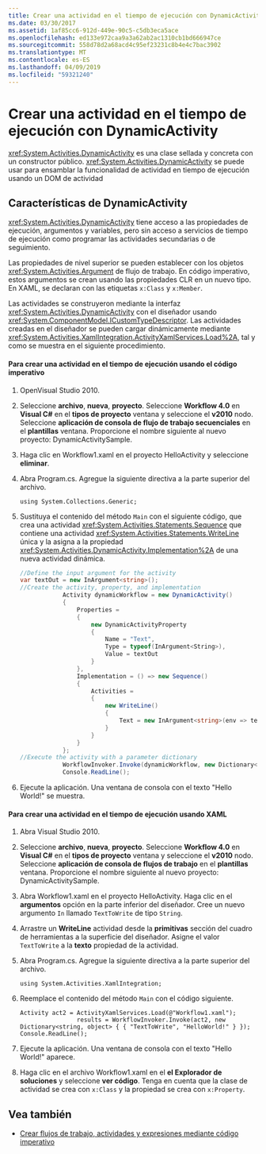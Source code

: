 ```yaml
---
title: Crear una actividad en el tiempo de ejecución con DynamicActivity
ms.date: 03/30/2017
ms.assetid: 1af85cc6-912d-449e-90c5-c5db3eca5ace
ms.openlocfilehash: ed133e972caa9a3a62ab2ac1310cb1bd666947ce
ms.sourcegitcommit: 558d78d2a68acd4c95ef23231c8b4e4c7bac3902
ms.translationtype: MT
ms.contentlocale: es-ES
ms.lasthandoff: 04/09/2019
ms.locfileid: "59321240"
---
```

# <a name="creating-an-activity-at-runtime-with-dynamicactivity"></a>Crear una actividad en el tiempo de ejecución con DynamicActivity
<xref:System.Activities.DynamicActivity> es una clase sellada y concreta con un constructor público. <xref:System.Activities.DynamicActivity> se puede usar para ensamblar la funcionalidad de actividad en tiempo de ejecución usando un DOM de actividad  
  
## <a name="dynamicactivity-features"></a>Características de DynamicActivity  
 <xref:System.Activities.DynamicActivity> tiene acceso a las propiedades de ejecución, argumentos y variables, pero sin acceso a servicios de tiempo de ejecución como programar las actividades secundarias o de seguimiento.  
  
 Las propiedades de nivel superior se pueden establecer con los objetos <xref:System.Activities.Argument> de flujo de trabajo. En código imperativo, estos argumentos se crean usando las propiedades CLR en un nuevo tipo. En XAML, se declaran con las etiquetas `x:Class` y `x:Member`.  
  
 Las actividades se construyeron mediante la interfaz <xref:System.Activities.DynamicActivity> con el diseñador usando <xref:System.ComponentModel.ICustomTypeDescriptor>. Las actividades creadas en el diseñador se pueden cargar dinámicamente mediante <xref:System.Activities.XamlIntegration.ActivityXamlServices.Load%2A>, tal y como se muestra en el siguiente procedimiento.  
  
#### <a name="to-create-an-activity-at-runtime-using-imperative-code"></a>Para crear una actividad en el tiempo de ejecución usando el código imperativo  
  
1. OpenVisual Studio 2010.  
  
2. Seleccione **archivo**, **nueva**, **proyecto**. Seleccione **Workflow 4.0** en **Visual C#** en el **tipos de proyecto** ventana y seleccione el **v2010** nodo. Seleccione **aplicación de consola de flujo de trabajo secuenciales** en el **plantillas** ventana. Proporcione el nombre siguiente al nuevo proyecto: DynamicActivitySample.  
  
3. Haga clic en Workflow1.xaml en el proyecto HelloActivity y seleccione **eliminar**.  
  
4. Abra Program.cs. Agregue la siguiente directiva a la parte superior del archivo.  
  
    ```  
    using System.Collections.Generic;  
    ```  
  
5. Sustituya el contenido del método `Main` con el siguiente código, que crea una actividad <xref:System.Activities.Statements.Sequence> que contiene una actividad <xref:System.Activities.Statements.WriteLine> única y la asigna a la propiedad <xref:System.Activities.DynamicActivity.Implementation%2A> de una nueva actividad dinámica.  
  
    ```csharp  
    //Define the input argument for the activity  
    var textOut = new InArgument<string>();  
    //Create the activity, property, and implementation  
                Activity dynamicWorkflow = new DynamicActivity()  
                {  
                    Properties =   
                    {  
                        new DynamicActivityProperty  
                        {  
                            Name = "Text",  
                            Type = typeof(InArgument<String>),  
                            Value = textOut  
                        }  
                    },  
                    Implementation = () => new Sequence()  
                    {  
                        Activities =   
                        {  
                            new WriteLine()  
                            {  
                                Text = new InArgument<string>(env => textOut.Get(env))  
                            }  
                        }  
                    }  
                };  
    //Execute the activity with a parameter dictionary  
                WorkflowInvoker.Invoke(dynamicWorkflow, new Dictionary<string, object> { { "Text", "Hello World!" } });  
                Console.ReadLine();  
    ```  
  
6. Ejecute la aplicación. Una ventana de consola con el texto "Hello World!" se muestra.  
  
#### <a name="to-create-an-activity-at-runtime-using-xaml"></a>Para crear una actividad en el tiempo de ejecución usando XAML  
  
1. Abra Visual Studio 2010.  
  
2. Seleccione **archivo**, **nueva**, **proyecto**. Seleccione **Workflow 4.0** en **Visual C#** en el **tipos de proyecto** ventana y seleccione el **v2010** nodo. Seleccione **aplicación de consola de flujos de trabajo** en el **plantillas** ventana. Proporcione el nombre siguiente al nuevo proyecto: DynamicActivitySample.  
  
3. Abra Workflow1.xaml en el proyecto HelloActivity. Haga clic en el **argumentos** opción en la parte inferior del diseñador. Cree un nuevo argumento `In` llamado `TextToWrite` de tipo `String`.  
  
4. Arrastre un **WriteLine** actividad desde la **primitivas** sección del cuadro de herramientas a la superficie del diseñador. Asigne el valor `TextToWrite` a la **texto** propiedad de la actividad.  
  
5. Abra Program.cs. Agregue la siguiente directiva a la parte superior del archivo.  
  
    ```  
    using System.Activities.XamlIntegration;  
    ```  
  
6. Reemplace el contenido del método `Main` con el código siguiente.  
  
    ```  
    Activity act2 = ActivityXamlServices.Load(@"Workflow1.xaml");  
                    results = WorkflowInvoker.Invoke(act2, new Dictionary<string, object> { { "TextToWrite", "HelloWorld!" } });  
    Console.ReadLine();  
    ```  
  
7. Ejecute la aplicación. Una ventana de consola con el texto "Hello World!" aparece.  
  
8. Haga clic en el archivo Workflow1.xaml en el **el Explorador de soluciones** y seleccione **ver código**. Tenga en cuenta que la clase de actividad se crea con `x:Class` y la propiedad se crea con `x:Property`.  
  
## <a name="see-also"></a>Vea también

- [Crear flujos de trabajo, actividades y expresiones mediante código imperativo](authoring-workflows-activities-and-expressions-using-imperative-code.md)
